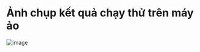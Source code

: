 # Ảnh chụp kết quả chạy thử trên máy ảo

![image](https://github.com/user-attachments/assets/f9a91ceb-a576-406b-af10-7438b4e34de2)
